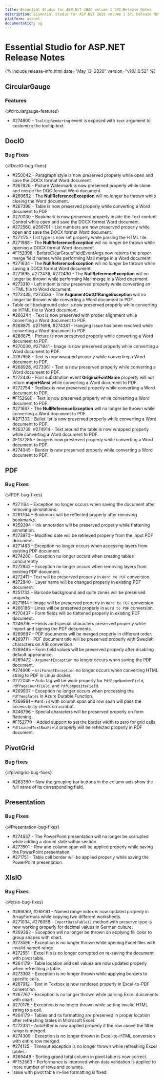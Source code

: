 ```yaml
---
title: Essential Studio for ASP.NET 2020 volume 1 SP1 Release Notes  
description: Essential Studio for ASP.NET 2020 volume 1 SP1 Release Notes  
platform: aspnet
documentation: ug
---
```


# Essential Studio for ASP.NET  Release Notes  

{% include release-info.html date="May 13, 2020"  version="v18.1.0.52" %} 






## CircularGauge

### Features
{:#circulargauge-features}

* \#274600 – `TooltipRendering` event is exposed with `text` argument to customize the tooltip text.

## DocIO

### Bug Fixes
{:#DocIO-bug-fixes}

* \#250042 - Paragraph style is now preserved properly while open and save the DOCX format Word document.
* \#267826 - Picture Watermark is now preserved properly while clone and merge the DOC format Word document.
* \#269662 - The **NullReferenceException** will no longer be thrown while closing the Word document.
* \#267398 - Table is now preserved properly while converting a Word document to PDF
* \#270030 - Bookmark is now preserved properly inside the Text content Control while open and save the DOCX format Word document.
* \#272560, \#266791 - List numbers are now preserved properly while open and save the DOCX format Word document.
* \#271175 - List type is now set properly while parsing the HTML file.
* \#271988 - The **NullReferenceException** will no longer be thrown while opening a DOCX format Word document.
* \#F152998 - BeforeClearGroupFieldEventArgs now returns the proper merge field names while performing Mail merge in a Word document.
* \#271634 - The **NullReferenceException** will no longer be thrown while saving a DOCX format Word document.
* \#271695, \#272438, \#272430 - The **NullReferenceException** will no longer be thrown while performing Mail merge in a Word document.
* \#273310 - Left indent is now preserved properly while converting an HTML file to Word document.
* \#272438, \#273336 - The **ArgumentOutOfRangeException** will no longer be thrown while converting a Word document to PDF.
* Table cell background color is now preserved properly while converting an HTML file to Word document.
* \#266244 - Text is now preserved with proper alignment while converting a Word document to PDF.
* \#268875, \#271698, \#274381 - Hanging issue has been resolved while converting a Word document to PDF.
* \#268875 - Picture is now preserved properly while converting a Word document to PDF.
* \#270030, \#271941 - Image is now preserved properly while converting a Word document to PDF.
* \#267958 - Text is now wrapped properly while converting a Word document to PDF.
* \#268928, \#273361 - Text is now preserved properly while converting a Word document to PDF.
* \#272436 - Font substitution event **OriginalFontName** property will not return **majorHAnsi** while converting a Word document to PDF.
* \#272754 - Textbox is now preserved properly while converting a Word document to PDF.
* \#F152680 - Text is now preserved properly while converting a Word document to PDF.
* \#271667 - The **NullReferenceException** will no longer be thrown while converting a Word document to PDF.
* \#271333 - Bullet list is now preserved properly while converting a Word document to PDF.
* \#263739, \#274914 - Text around the table is now wrapped properly while converting a Word document to PDF.
* \#F137285 - Image is now preserved properly while converting a Word document to PDF.
* \#274045 - Border is now preserved properly while converting a Word document to PDF.


## PDF

### Bug Fixes
{:#PDF-bug-fixes}

* \#271164 – Exception no longer occurs when saving the document after removing annotations. 
* \#261704 – Bookmark will be reflected properly after removing bookmarks. 
* \#259394 – Ink annotation will be preserved properly while flattening annotation. 
* \#273970 – Modified date will be retrieved properly from the input PDF document. 
* \#271463 – Exception no longer occurs when accessing layers from existing PDF document. 
* \#274280 – Exception no longer occurs when creating tables concurrently
* \#272832 – Exception no longer occurs when removing layers from existing PDF document. 
* \#272411 – Text will be preserved properly in `Word to PDF` conversion. 
* \#272840 – Layer name will be changed properly in existing PDF document. 
* \#251733 – Barcode background and quite zones will be preserved properly. 
* \#271614 – Image will be preserved properly in `Word to PDF` conversion. 
* \#266186 – Lines will be preserved properly in `Word to PDF` conversion.
* \#270437 – Form fields will be flattened properly in existing PDF document. 
* \#246796 – Fields and special characters preserved properly while import and signing the PDF documents. 
* \#269887 – PDF documents will be merged properly in different order. 
* \#269711 – PDF document title will be preserved properly with Swedish characters on A1B conversion. 
* \#269495 – Form field values will be preserved properly after disabling default appearance. 
* \#269472 – `ArgumentException` no longer occurs when saving the PDF document.
* \#274606 – `UriFormatException` no longer occurs when converting HTML string to PDF in Linux docker. 
* \#272045 – Auto tag will be work properly for `PdfPageNumberField`, `PdfPageCountField`, and `PdfCompositeField`.
* \#269907 – Exception no longer occurs when processing the `PdfTemplates` in Azure Durable Function.
* \#269961 – `PdfGrid` with column span and row span will pass the accessibility check on acrobat. 
* \#246796 – Special characters will be preserved properly on form flattening. 
* \#F152770 – Added support to set the border width to zero for grid cells. 
* `PdfLoadedTextBoxField` properly will be reflected properly in PDF document. 

## PivotGrid

### Bug fixes
{:#pivotgrid-bug-fixes}

* \#263380 – Now the grouping bar buttons in the column axis show the full name of its corresponding field.
## Presentation

### Bug Fixes
{:#Presentation-bug-fixes}

* \#274637 - The PowerPoint presentation will no longer be corrupted while adding a cloned slide within section.
* \#273501 - Row and column span will be applied properly while saving the PowerPoint presentation.
* \#271751 - Table cell border will be applied properly while saving the PowerPoint presentation.

## XlsIO

### Bug Fixes
{:#xlsio-bug-fixes}

* \#269069, \#269181 - Named range index is now updated properly in ArrayFormula while copying two different worksheets.
* \#271034, \#276058 - `ImportDataTable()` method with preserve type is now working properly for decimal values in German culture.
* \#269362 - Exception will no longer be thrown on applying fill color to group shapes with chart.
* \#273596 - Exception is no longer thrown while opening Excel files with invalid named range.
* \#272551 - Excel file is no longer corrupted on re-saving the document with pivot table.
* \#264179 - Table location and cell values are now updated properly when refreshing a table.
* \#273303 - Exception is no longer thrown while applying borders to specific cells.
* \#267912 - Text in Textbox is now rendered properly in Excel-to-PDF conversion.
* \#267767 - Exception is no longer thrown while parsing Excel documents with chart.
* \#270176 - Exception is no longer thrown while setting invalid HTML string to a cell.
* \#264179 - Tables and its formatting are preserved in proper location after refreshing tables in Microsoft Excel.
* \#272331 - AutoFilter is now applied properly if the row above the filter range is merged.
* \#274309 - Exception is no longer thrown in Excel-to-HTML conversion with entire row merged.
* \#274125 - Timeout exception is no longer thrown while refreshing Excel tables.
* \#269448 - Sorting grand total column in pivot table is now correct.
* \#F152563 - Performance is improved when data validation is applied to more number of rows and columns.
* Issue with pivot table in-line formatting is fixed.
